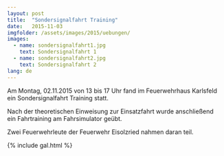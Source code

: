 ```yaml
---
layout: post
title:  "Sondersignalfahrt Training"
date:   2015-11-03
imgfolder: /assets/images/2015/uebungen/
images:
  - name: sondersignalfahrt1.jpg
    text: Sondersignalfahrt 1
  - name: sondersignalfahrt2.jpg
    text: Sondersignalfahrt 2
lang: de
---
```


Am Montag, 02.11.2015 von 13 bis 17 Uhr fand im Feuerwehrhaus Karlsfeld ein Sondersignalfahrt Training statt.

Nach der theoretischen Einweisung zur Einsatzfahrt wurde anschließend ein Fahrtraining am Fahrsimulator geübt.

Zwei Feuerwehrleute der Feuerwehr Eisolzried nahmen daran teil.

{% include gal.html %}

